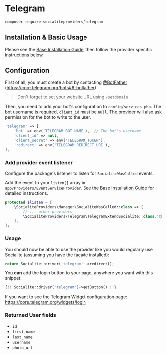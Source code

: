 # Telegram

```bash
composer require socialiteproviders/telegram
```

## Installation & Basic Usage

Please see the [Base Installation Guide](https://socialiteproviders.com/usage/), then follow the provider specific instructions below.

## Configuration

First of all, you must create a bot by contacting [@BotFather](http://t.me/BotFather) (https://core.telegram.org/bots#6-botfather)

> Don't forget to set your website URL using `/setdomain`

Then, you need to add your bot's configuration to `config/services.php`. The bot username is required, `client_id` must be `null`. The provider will also ask permission for the bot to write to the user.

```php
'telegram' => [
    'bot' => env('TELEGRAM_BOT_NAME'),  // The bot's username
    'client_id' => null,
    'client_secret' => env('TELEGRAM_TOKEN'),
    'redirect' => env('TELEGRAM_REDIRECT_URI'),
],
```

### Add provider event listener

Configure the package's listener to listen for `SocialiteWasCalled` events.

Add the event to your `listen[]` array in `app/Providers/EventServiceProvider`. See the [Base Installation Guide](https://socialiteproviders.com/usage/) for detailed instructions.

```php
protected $listen = [
    \SocialiteProviders\Manager\SocialiteWasCalled::class => [
        // ... other providers
        \SocialiteProviders\Telegram\TelegramExtendSocialite::class.'@handle',
    ],
];
```

### Usage

You should now be able to use the provider like you would regularly use Socialite (assuming you have the facade installed):

```php
return Socialite::driver('telegram')->redirect();
```

You **can** add the login button to your page, anywhere you want  with this snippet:

```php
{!! Socialite::driver('telegram')->getButton() !!}
``` 

If you want to see the Telegram Widget configuration page: https://core.telegram.org/widgets/login

### Returned User fields

- ``id``
- ``first_name``
- ``last_name``
- ``username``
- ``photo_url``
